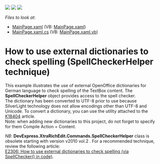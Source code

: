 <!-- default badges list -->
![](https://img.shields.io/endpoint?url=https://codecentral.devexpress.com/api/v1/VersionRange/128608005/10.1.4%2B)
[![](https://img.shields.io/badge/Open_in_DevExpress_Support_Center-FF7200?style=flat-square&logo=DevExpress&logoColor=white)](https://supportcenter.devexpress.com/ticket/details/E1865)
[![](https://img.shields.io/badge/📖_How_to_use_DevExpress_Examples-e9f6fc?style=flat-square)](https://docs.devexpress.com/GeneralInformation/403183)
<!-- default badges end -->
<!-- default file list -->
*Files to look at*:

* [MainPage.xaml](./CS/GetStartedSpellChecker/MainPage.xaml) (VB: [MainPage.xaml](./VB/GetStartedSpellChecker/MainPage.xaml))
* [MainPage.xaml.cs](./CS/GetStartedSpellChecker/MainPage.xaml.cs) (VB: [MainPage.xaml.vb](./VB/GetStartedSpellChecker/MainPage.xaml.vb))
<!-- default file list end -->
# How to use external dictionaries to check spelling (SpellCheckerHelper technique)


<p>This example illustrates the use of external OpenOffice dictionaries for German language to check spelling of the TextBox content. The <strong>SpellCheckerHelper</strong> object provides access to the spell checker. <br />
The dictionary has been converted to UTF-8 prior to use because SilverLight technology does not allow encodings other than UTF-8 and Unicode. To convert a dictionary, you can use the utility attached to the <a href="https://www.devexpress.com/Support/Center/p/K18404">K18404</a> article.<br />
Note: when adding new dictionaries to this project, do not forget to specify for them Compile Action = Content.</p><p><i>NB</i>: <strong>DevExpress.XtraRichEdit.Commands.SpellCheckerHelper</strong> class is obsolete starting with version v2010 vol.2 . For a recommended technique, review the following article:<br />
<a href="https://www.devexpress.com/Support/Center/p/E2306">E2306: How to use external dictionaries to check spelling (via SpellChecker() in code)</a>.</p>

<br/>


